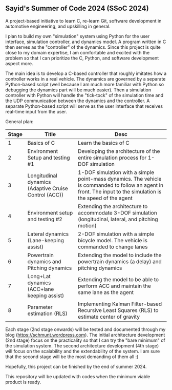 ## Sayid's Summer of Code 2024 (SSoC 2024)

A project-based initiative to learn C, re-learn Git, software development in automotive engineering, and upskilling in general.

I plan to build my own "simulation" system using Python for the user interface, simulation controller, and dynamics model. A program written in C then serves as
the "controller" of the dynamics. Since this project is quite close to my domain expertise, I am comfortable and excited with the problem so that I can prioritize
the C, Python, and software development aspect more. 

The main idea is to develop a C-based controller that roughly imitates how a controller works in a real vehicle.
The dynamics are governed by a separate Python-based script (well because I am much more familiar with Python so debugging the dynamics part will be much easier).
Then a simulation controller with Python will handle the "tick-tock" of the simulation time and the UDP communication between the dynamics and the controller. A separate Python-based script will
serve as the user interface that receives real-time input from the user.

General plan:

| Stage | Title | Desc |
|----------|----------|----------|
| 1 | Basics of C   | Learn the basics of C |
| 2 | Environment Setup and testing #1 | Developing the architecture of the entire simulation process for 1-DOF simulation|
| 3 | Longitudinal dynamics (Adaptive Cruise Control (ACC)) | 1-DOF simulation with a simple point-mass dynamics. The vehicle is commanded to follow an agent in front. The input to the simulation is the speed of the agent  |
| 4 | Environment setup and testing #2 | Extending the architecture to accommodate 3-DOF simulation (longitudinal, lateral, and pitching motion) |
| 5 | Lateral dynamics (Lane-keeping assist) | 2-DOF simulation with a simple bicycle model. The vehicle is commanded to change lanes |
| 6 | Powertrain dynamics and Pitching dynamics | Extending the model to include the powertrain dynamics (a delay) and pitching dynamics |
| 7 | Long+Lat dynamics (ACC+lane keeping assist) | Extending the model to be able to perform ACC and maintain the same lane as the agent |
| 8 | Parameter estimation (RLS) | Implementing Kalman Filter-based Recursive Least Squares (RLS) to estimate center of gravity |

Each stage (2nd stage onwards) will be tested and documented through my blog (https://schmunt.wordpress.com). The initial architecture development (2nd stage) focus on the practicality so that
I can try the "bare minimum" of the simulation system. The second architecture development (4th stage) will focus on the scalability and the extendability of the system. I am sure that the second stage will be the most
demanding of them all :)

Hopefully, this project can be finished by the end of summer 2024.

This repository will be updated with codes when the minimum viable product is ready.
